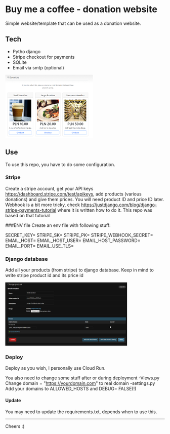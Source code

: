 # Buy me a coffee - donation website
Simple website/template that can be used as a donation website. 

## Tech
- Pytho django
- Stripe checkout for payments
- SQLite
- Email via smtp (optional)


<img src="donation_website.PNG" height="200" />

## Use
To use this repo, you have to do some configuration.

### Stripe
Create a stripe account, get your API keys https://dashboard.stripe.com/test/apikeys, 
add products (various donations) and give them prices.
You will need product ID and price ID later.
Webhook is a bit more tricky, check https://justdjango.com/blog/django-stripe-payments-tutorial 
where it is written how to do it. This repo was based on that tutorial

###ENV file
Create an env file with following stuff:

SECRET_KEY=
STRIPE_SK=
STRIPE_PK=
STRIPE_WEBHOOK_SECRET=
EMAIL_HOST=
EMAIL_HOST_USER=
EMAIL_HOST_PASSWORD=
EMAIL_PORT=
EMAIL_USE_TLS=

### Django database
Add all your products (from stripe) to django database. Keep in mind to write stripe product id and its price id

<img src="django_db.png" height="200" />


### Deploy
Deploy as you wish, I personally use Cloud Run.

You also need to change some stuff after or during deployment
-Views.py
Change domain = "https://yourdomain.com" to real domain
-settings.py
Add your domains to ALLOWED_HOSTS and DEBUG= FALSE(!)


#### Update

You may need to update the requirements.txt, depends when to use this.

<hr>
Cheers :)
